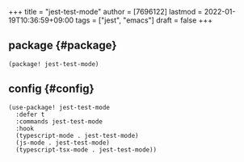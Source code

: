 +++
title = "jest-test-mode"
author = [7696122]
lastmod = 2022-01-19T10:36:59+09:00
tags = ["jest", "emacs"]
draft = false
+++

## package {#package}

```elisp
(package! jest-test-mode)
```


## config {#config}

```elisp
(use-package! jest-test-mode
  :defer t
  :commands jest-test-mode
  :hook
  (typescript-mode . jest-test-mode)
  (js-mode . jest-test-mode)
  (typescript-tsx-mode . jest-test-mode))
```
